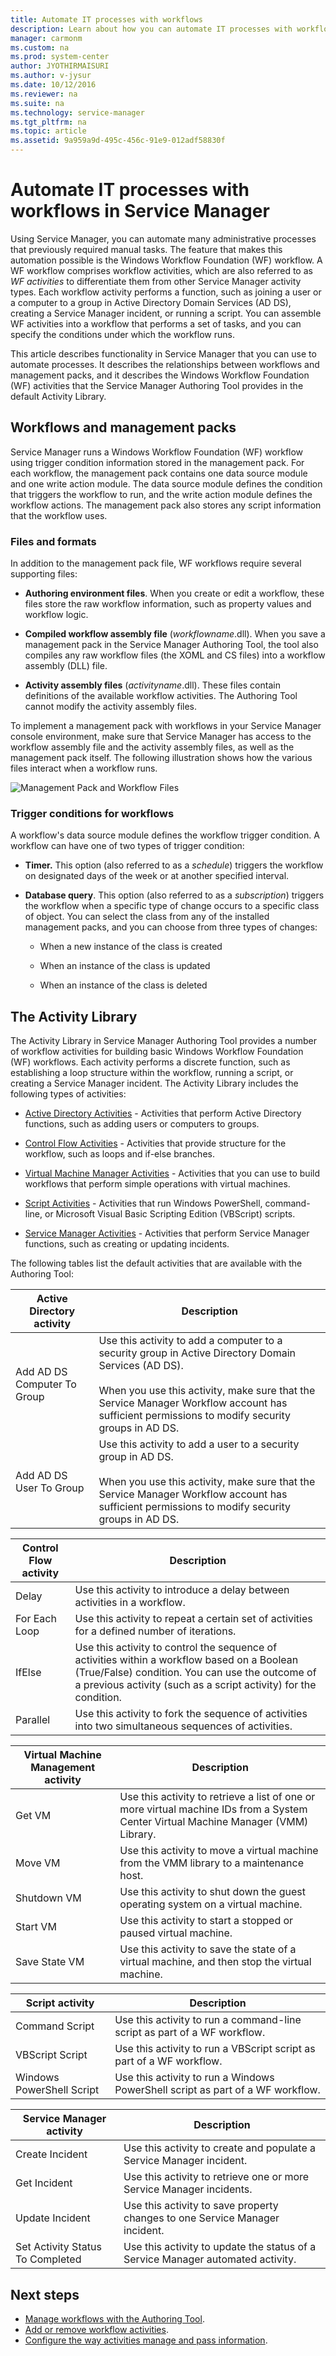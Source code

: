 ```yaml
---
title: Automate IT processes with workflows
description: Learn about how you can automate IT processes with workflows in Service Manager.
manager: carmonm
ms.custom: na
ms.prod: system-center
author: JYOTHIRMAISURI
ms.author: v-jysur
ms.date: 10/12/2016
ms.reviewer: na
ms.suite: na
ms.technology: service-manager
ms.tgt_pltfrm: na
ms.topic: article
ms.assetid: 9a959a9d-495c-456c-91e9-012adf58830f
---
```


# Automate IT processes with workflows in Service Manager

Using Service Manager, you can automate many administrative processes that previously required manual tasks. The feature that makes this automation possible is the Windows Workflow Foundation \(WF\) workflow. A WF workflow comprises workflow activities, which are also referred to as *WF activities* to differentiate them from other Service Manager activity types. Each workflow activity performs a function, such as joining a user or a computer to a group in Active Directory Domain Services \(AD&nbsp;DS\), creating a Service Manager incident, or running a script. You can assemble WF activities into a workflow that performs a set of tasks, and you can specify the conditions under which the workflow runs.  

This article describes functionality in Service Manager that you can use to automate processes. It describes the relationships between workflows and management packs, and it describes the Windows Workflow Foundation \(WF\) activities that the Service Manager Authoring Tool provides in the default Activity Library.  

## Workflows and management packs

Service Manager runs a Windows Workflow Foundation \(WF\) workflow using trigger condition information stored in the management pack. For each workflow, the management pack contains one data source module and one write action module. The data source module defines the condition that triggers the workflow to run, and the write action module defines the workflow actions. The management pack also stores any script information that the workflow uses.  

### Files and formats  
 In addition to the management pack file, WF workflows require several supporting files:  

-   **Authoring environment files**. When you create or edit a workflow, these files store the raw workflow information, such as property values and workflow logic.  

-   **Compiled workflow assembly file** \(*workflowname*.dll\). When you save a management pack in the Service Manager Authoring Tool, the tool also compiles any raw workflow files \(the XOML and CS files\) into a workflow assembly \(DLL\) file.  

-   **Activity assembly files** \(*activityname*.dll\). These files contain definitions of the available workflow activities. The Authoring Tool cannot modify the activity assembly files.  

 To implement a management pack with workflows in your Service Manager console environment, make sure that Service Manager has access to the workflow assembly file and the activity assembly files, as well as the management pack itself. The following illustration shows how the various files interact when a workflow runs.  

 ![Management Pack and Workflow Files](./media/automate-processes-workflows/author-mpandworkflowcomponents_production.png)  

### Trigger conditions for workflows  
 A workflow's data source module defines the workflow trigger condition. A workflow can have one of two types of trigger condition:  

-   **Timer.** This option \(also referred to as a *schedule*\) triggers the workflow on designated days of the week or at another specified interval.  

-   **Database query**. This option \(also referred to as a *subscription*\) triggers the workflow when a specific type of change occurs to a specific class of object. You can select the class from any of the installed management packs, and you can choose from three types of changes:  

    -   When a new instance of the class is created  

    -   When an instance of the class is updated  

    -   When an instance of the class is deleted  

## The Activity Library

The Activity Library in Service Manager Authoring Tool provides a number of workflow activities for building basic Windows Workflow Foundation \(WF\) workflows. Each activity performs a discrete function, such as establishing a loop structure within the workflow, running a script, or creating a Service Manager incident. The Activity Library includes the following types of activities:  

-   [Active Directory Activities](workflow-activity-ref.md) - Activities that perform Active&nbsp;Directory functions, such as adding users or computers to groups.  

-   [Control Flow Activities](workflow-activity-ref.md) - Activities that provide structure for the workflow, such as loops and if\-else branches.  

-   [Virtual Machine Manager Activities](workflow-activity-ref.md) - Activities that you can use to build workflows that perform simple operations with virtual machines.  

-   [Script Activities](workflow-activity-ref.md) - Activities that run Windows PowerShell, command\-line, or Microsoft Visual Basic Scripting Edition \(VBScript\) scripts.  

-   [Service Manager Activities](workflow-activity-ref.md) - Activities that perform Service Manager functions, such as creating or updating incidents.  

 The following tables list the default activities that are available with the Authoring Tool:  

|Active Directory activity|Description|  
|-------------------------------|-----------------|  
|Add AD DS Computer To Group|Use this activity to add a computer to a security group in Active Directory Domain Services \(AD&nbsp;DS\).<br /><br /> When you use this activity, make sure that the Service Manager Workflow account has sufficient permissions to modify security groups in AD&nbsp;DS.|  
|Add AD DS User To Group|Use this activity to add a user to a security group in AD&nbsp;DS.<br /><br /> When you use this activity, make sure that the Service Manager Workflow account has sufficient permissions to modify security groups in AD&nbsp;DS.|  

|Control Flow activity|Description|  
|---------------------------|-----------------|  
|Delay|Use this activity to introduce a delay between activities in a workflow.|  
|For Each Loop|Use this activity to repeat a certain set of activities for a defined number of iterations.|  
|IfElse|Use this activity to control the sequence of activities within a workflow based on a Boolean (True/False) condition. You can use the outcome of a previous activity \(such as a script activity\) for the condition.|  
|Parallel|Use this activity to fork the sequence of activities into two simultaneous sequences of activities.|  

|Virtual Machine Management activity|Description|  
|-----------------------------------------|-----------------|  
|Get VM|Use this activity to retrieve a list of one or more virtual machine IDs from a System Center Virtual Machine Manager \(VMM\) Library.|  
|Move VM|Use this activity to move a virtual machine from the VMM library to a maintenance host.|  
|Shutdown VM|Use this activity to shut down the guest operating system on a virtual machine.|  
|Start VM|Use this activity to start a stopped or paused virtual machine.|  
|Save State VM|Use this activity to save the state of a virtual machine, and then stop the virtual machine.|  

|Script activity|Description|  
|---------------------|-----------------|  
|Command Script|Use this activity to run a command\-line script as part of a WF workflow.|  
|VBScript Script|Use this activity to run a VBScript script as part of a WF workflow.|  
|Windows PowerShell Script|Use this activity to run a Windows PowerShell script as part of a WF workflow.|  

|Service Manager activity|Description|  
|------------------------------|-----------------|  
|Create Incident|Use this activity to create and populate a Service Manager incident.|  
|Get Incident|Use this activity to retrieve one or more Service Manager incidents.|  
|Update Incident|Use this activity to save property changes to one Service Manager incident.|  
|Set Activity Status To Completed|Use this activity to update the status of a Service Manager automated activity.|  

## Next steps

- [Manage workflows with the Authoring Tool](manage-workflows-auth-tool.md).
- [Add or remove workflow activities](add-workflow-activities.md).
- [Configure the way activities manage and pass information](configure-activities-information.md).
